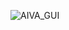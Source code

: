 ![AIVA_GUI](https://github.com/Keshav-Vyas/AIVA/assets/155935444/d0d0e6f2-cad8-4628-af0d-63f2d84cee72)
